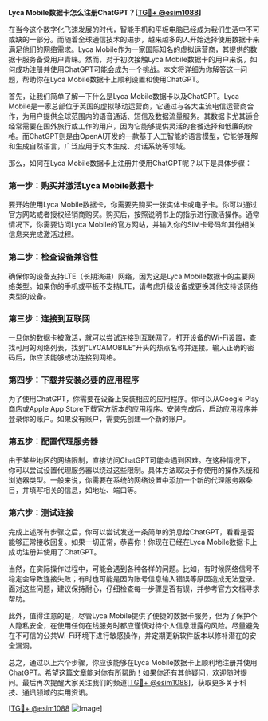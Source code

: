 **Lyca Mobile数据卡怎么注册ChatGPT？[[TG💪+ @esim1088](https://t.me/s/esim1088)]**

在当今这个数字化飞速发展的时代，智能手机和平板电脑已经成为我们生活中不可或缺的一部分。而随着全球通信技术的进步，越来越多的人开始选择使用数据卡来满足他们的网络需求。Lyca Mobile作为一家国际知名的虚拟运营商，其提供的数据卡服务备受用户青睐。然而，对于初次接触Lyca Mobile数据卡的用户来说，如何成功注册并使用ChatGPT可能会成为一个挑战。本文将详细为你解答这一问题，帮助你在Lyca Mobile数据卡上顺利设置和使用ChatGPT。

首先，让我们简单了解一下什么是Lyca Mobile数据卡以及ChatGPT。Lyca Mobile是一家总部位于英国的虚拟移动运营商，它通过与各大主流电信运营商合作，为用户提供全球范围内的语音通话、短信及数据流量服务。其数据卡尤其适合经常需要在国外旅行或工作的用户，因为它能够提供灵活的套餐选择和低廉的价格。而ChatGPT则是由OpenAI开发的一款基于人工智能的语言模型，它能够理解和生成自然语言，广泛应用于文本生成、对话系统等领域。

那么，如何在Lyca Mobile数据卡上注册并使用ChatGPT呢？以下是具体步骤：

### 第一步：购买并激活Lyca Mobile数据卡

要开始使用Lyca Mobile数据卡，你需要先购买一张实体卡或电子卡。你可以通过官方网站或者授权经销商购买。购买后，按照说明书上的指示进行激活操作。通常情况下，你需要访问Lyca Mobile的官方网站，并输入你的SIM卡号码和其他相关信息来完成激活过程。

### 第二步：检查设备兼容性

确保你的设备支持LTE（长期演进）网络，因为这是Lyca Mobile数据卡的主要网络类型。如果你的手机或平板不支持LTE，请考虑升级设备或更换其他支持该网络类型的设备。

### 第三步：连接到互联网

一旦你的数据卡被激活，就可以尝试连接到互联网了。打开设备的Wi-Fi设置，查找可用的网络列表，找到“LYCAMOBILE”开头的热点名称并连接。输入正确的密码后，你应该能够成功连接到网络。

### 第四步：下载并安装必要的应用程序

为了使用ChatGPT，你需要在设备上安装相应的应用程序。你可以从Google Play商店或Apple App Store下载官方版本的应用程序。安装完成后，启动应用程序并登录你的账户。如果没有账户，需要先创建一个新的账户。

### 第五步：配置代理服务器

由于某些地区的网络限制，直接访问ChatGPT可能会遇到困难。在这种情况下，你可以尝试设置代理服务器以绕过这些限制。具体方法取决于你使用的操作系统和浏览器类型。一般来说，你需要在系统的网络设置中添加一个新的代理服务器条目，并填写相关的信息，如地址、端口等。

### 第六步：测试连接

完成上述所有步骤之后，你可以尝试发送一条简单的消息给ChatGPT，看看是否能够正常接收回复。如果一切正常，恭喜你！你现在已经在Lyca Mobile数据卡上成功注册并使用了ChatGPT。

当然，在实际操作过程中，可能会遇到各种各样的问题。比如，有时候网络信号不稳定会导致连接失败；有时也可能是因为账号信息输入错误等原因造成无法登录。面对这些问题，建议保持耐心，仔细检查每一步骤是否有误，并参考官方文档寻求帮助。

此外，值得注意的是，尽管Lyca Mobile提供了便捷的数据卡服务，但为了保护个人隐私安全，在使用任何在线服务时都应谨慎对待个人信息泄露的风险。尽量避免在不可信的公共Wi-Fi环境下进行敏感操作，并定期更新软件版本以修补潜在的安全漏洞。

总之，通过以上六个步骤，你应该能够在Lyca Mobile数据卡上顺利地注册并使用ChatGPT。希望这篇文章能对你有所帮助！如果你还有其他疑问，欢迎随时提问。最后再次提醒大家关注我们的频道[[TG💪+ @esim1088](https://t.me/s/esim1088)]，获取更多关于科技、通讯领域的实用资讯。

[[TG💪+ @esim1088](https://t.me/s/esim1088) ![Image](https://i.postimg.cc/4NQfJmqS/Snipaste-2025-05-13-00-14-12.png)]
